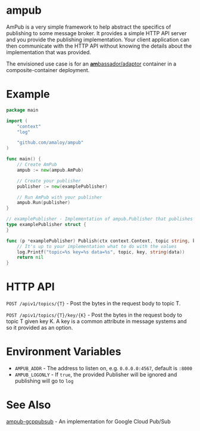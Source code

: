 # ampub
AmPub is a very simple framework to help abstract the specifics of publishing to some message broker. It provides a simple HTTP API server and you provide the publishing implementation. Your client application can then communicate with the HTTP API without knowing the details about the implementation that was provided.

The envisioned use case is for an [**am**bassador/adaptor](https://kubernetes.io/blog/2015/06/the-distributed-system-toolkit-patterns) container in a composite-container deployment.

# Example
```go
package main

import (
	"context"
	"log"

	"github.com/amaloy/ampub"
)

func main() {
	// Create AmPub
	ampub := new(ampub.AmPub)

	// Create your publisher
	publisher := new(examplePublisher)

	// Run AmPub with your publisher
	ampub.Run(publisher)
}

// examplePublisher - Implementation of ampub.Publisher that publishes to log
type examplePublisher struct {
}

func (p *examplePublisher) Publish(ctx context.Context, topic string, key string, data []byte) error {
	// It's up to your implementation what to do with the values
	log.Printf("topic=%s key=%s data=%s", topic, key, string(data))
	return nil
}
```

# HTTP API
`POST /apiv1/topics/{T}` - Post the bytes in the request body to topic T.

`POST /apiv1/topics/{T}/key/{K}`  - Post the bytes in the request body to topic T given key K. A key is a common attribute in message systems and so it provided as an option.

# Environment Variables
* `AMPUB_ADDR` - The address to listen on, e.g. `0.0.0.0:4567`, default is `:8000`
* `AMPUB_LOGONLY` - If `true`, the provided Publisher will be ignored and publishing will go to `log`

# See Also
[ampub-gcppubsub](https://github.com/amaloy/ampub-gcppubsub) - An implementation for Google Cloud Pub/Sub
